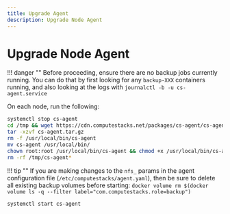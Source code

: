 ```yaml
---
title: Upgrade Agent
description: Upgrade Node Agent
---
```

# Upgrade Node Agent

!!! danger ""
    Before proceeding, ensure there are no backup jobs currently running. You can do that by first looking for any `backup-XXX` containers running, and also looking at the logs with `journalctl -b -u cs-agent.service`

On each node, run the following:

```bash
systemctl stop cs-agent
cd /tmp && wget https://cdn.computestacks.net/packages/cs-agent/cs-agent.tar.gz
tar -xzvf cs-agent.tar.gz
rm -f /usr/local/bin/cs-agent
mv cs-agent /usr/local/bin/
chown root:root /usr/local/bin/cs-agent && chmod +x /usr/local/bin/cs-agent
rm -rf /tmp/cs-agent*
```

!!! tip ""
    If you are making changes to the `nfs_` params in the agent configuration file (`/etc/computestacks/agent.yaml`), then be sure to delete all existing backup volumes before starting: `docker volume rm $(docker volume ls -q --filter label="com.computestacks.role=backup")`

```bash
systemctl start cs-agent
```